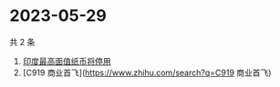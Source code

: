 # 2023-05-29

共 2 条

<!-- BEGIN -->
<!-- 最后更新时间 Mon May 29 2023 05:06:27 GMT+0800 (China Standard Time) -->

1. [印度最高面值纸币将停用](https://www.zhihu.com/search?q=印度最高面值纸币将停用)
1. [C919 商业首飞](https://www.zhihu.com/search?q=C919 商业首飞)

<!-- END -->
